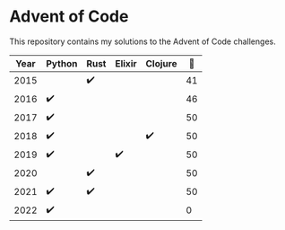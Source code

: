 # Advent of Code

This repository contains my solutions to the Advent of Code challenges.

| Year | Python             | Rust               | Elixir             | Clojure            | :star2: |
|------|--------------------|--------------------|--------------------|--------------------|---------|
| 2015 |                    | :heavy_check_mark: |                    |                    | 41      |
| 2016 | :heavy_check_mark: |                    |                    |                    | 46      |
| 2017 | :heavy_check_mark: |                    |                    |                    | 50      |
| 2018 | :heavy_check_mark: |                    |                    | :heavy_check_mark: | 50      |
| 2019 | :heavy_check_mark: |                    | :heavy_check_mark: |                    | 50      |
| 2020 |                    | :heavy_check_mark: |                    |                    | 50      |
| 2021 | :heavy_check_mark: | :heavy_check_mark: |                    |                    | 50      |
| 2022 | :heavy_check_mark: |                    |                    |                    | 0       |
